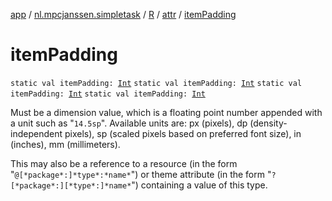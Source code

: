 [app](../../../index.md) / [nl.mpcjanssen.simpletask](../../index.md) / [R](../index.md) / [attr](index.md) / [itemPadding](.)

# itemPadding

`static val itemPadding: `[`Int`](https://kotlinlang.org/api/latest/jvm/stdlib/kotlin/-int/index.html)
`static val itemPadding: `[`Int`](https://kotlinlang.org/api/latest/jvm/stdlib/kotlin/-int/index.html)
`static val itemPadding: `[`Int`](https://kotlinlang.org/api/latest/jvm/stdlib/kotlin/-int/index.html)
`static val itemPadding: `[`Int`](https://kotlinlang.org/api/latest/jvm/stdlib/kotlin/-int/index.html)

Must be a dimension value, which is a floating point number appended with a unit such as "`14.5sp`". Available units are: px (pixels), dp (density-independent pixels), sp (scaled pixels based on preferred font size), in (inches), mm (millimeters).

This may also be a reference to a resource (in the form "`@[*package*:]*type*:*name*`") or theme attribute (in the form "`?[*package*:][*type*:]*name*`") containing a value of this type.

